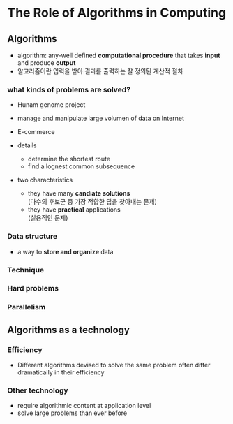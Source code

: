 # The Role of Algorithms in Computing

## Algorithms
* algorithm: any-well defined __computational procedure__ that takes __input__ and produce __output__
* 알고리즘이란 입력을 받아 결과를 출력하는 잘 정의된 계산적 절차

### what kinds of problems are solved?
* Hunam genome project
* manage and manipulate large volumen of data on Internet
* E-commerce
* details
  - determine the shortest route
  - find a lognest common subsequence
  
* two characteristics
  - they have many __candiate solutions__  
  (다수의 후보군 중 가장 적합한 답을 찾아내는 문제)
  - they have __practical__ applications  
  (실용적인 문제)
 
### Data structure
* a way to __store and organize__ data

### Technique
### Hard problems
### Parallelism


## Algorithms as a technology

### Efficiency
* Different algorithms devised to solve the same problem often differ dramatically in their efficiency

### Other technology
* require algorithmic content at application level
* solve large problems than ever before
